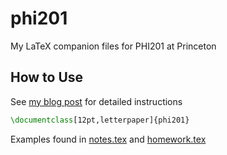# phi201
My LaTeX companion files for PHI201 at Princeton

## How to Use
See [my blog post](https://conjfrnk.github.io/phi201/2024/05/01/phi201-latex/) for detailed instructions

```latex
\documentclass[12pt,letterpaper]{phi201}
```

Examples found in [notes.tex](notes.tex) and [homework.tex](homework.tex)
